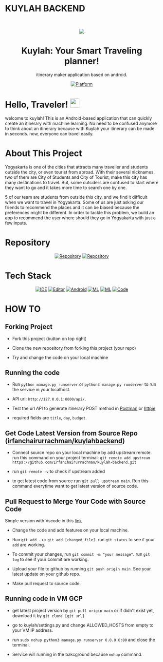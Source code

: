 # KUYLAH BACKEND

<br />
<p align="center">
  <a href="https://github.com/IrfanChairurrachman/kuylah-backend">
    <img src="https://user-images.githubusercontent.com/62320260/121286012-7208cc80-c909-11eb-81b4-a1da0dc0a3f9.png">
  </a>

  <h1 align = "center"> Kuylah: Your Smart Traveling planner! </h1>
  <p align="center">
  itinerary maker application based on android.
  </p>
</p>


<p align="center">
  <a href="https://github.com/gallangsdw/Kuylah-app/releases/tag/1.0.0"><img alt="Platform" src="https://img.shields.io/badge/platform-Android-green.svg"></a>
</p>


# Hello, Traveler! <img src="https://raw.githubusercontent.com/MartinHeinz/MartinHeinz/master/wave.gif" width="30px">
welcome to kuylah! This is an Android-based application that can quickly create an itinerary with machine learning. No need to be confused anymore to think about an itinerary because with Kuylah your itinerary can be made in seconds. now, everyone can travel easily.

# About This Project
Yogyakarta is one of the cities that attracts many traveller and students outside the city, or even tourist from abroad. With their several nicknames, two of them are City of Students and City of Tourist, make this city has many destinations to travel. But, some outsiders are confused to start where they want to go and it takes more time to search one by one. 

5 of our team are students from outside this city, and we find it difficult when we want to travel in Yogyakarta. Some of us are just asking our friends to recommend the places and it can be biased because the preferences might be different.  In order to tackle this problem, we build an app to recommend the user where should they go in Yogyakarta with just a few inputs.

# Repository
<p align="center">
  <a href="https://github.com/gallangsdw/Kuylah-app"><img alt="Repository" src="https://img.shields.io/badge/Repository-Android-green"></a>
  <a href="https://github.com/IrfanChairurrachman/kuylah-backend"><img alt="Repository" src="https://img.shields.io/badge/Repository-Backend-orange"></a>
</p>

# Tech Stack
<p align="center">
  <a href="https://developer.android.com/studio"><img alt="IDE" src="https://img.shields.io/badge/IDE-Android%20Studio-green"></a>
  <a href="https://code.visualstudio.com/"><img alt="Editor" src="https://img.shields.io/badge/Editor-Visual%20Studio%20Code-blue"></a>
  <a href="https://kotlinlang.org/"><img alt="Android" src=https://img.shields.io/badge/Android-Kotlin-blue></a>
  <a href="https://scikit-learn.org/stable/"><img alt="ML" src=https://img.shields.io/badge/Machine%20Learning-Scikit%20Learn-orange></a>
  <a href="https://www.tensorflow.org/"><img alt="ML" src=https://img.shields.io/badge/Machine%20Learning-Tensorflow-orange></a>
  <a href="https://cloud.google.com/"><img alt="Code" src=https://img.shields.io/badge/Cloud-Google%20Cloud%20Platform-red></a>
</p>

# HOW TO

## Forking Project

- Fork this project (button on top right)

- Clone the new repository from forking this project (your repo)

- Try and change the code on your local machine

## Running the code

- Run `python manage.py runserver` or `python3 manage.py runserver` to run the service in your localhost.

- API url: `http://127.0.0.1:8000/api/`.

- Test the url API to generate itinerary POST method in [Postman](https://www.postman.com/) or [httpie](https://httpie.io/)

- required fields are `title`, `day`, `budget`.

## Get Code Latest Version from Source Repo ([irfanchairurrachman/kuylahbackend](https://github.com/IrfanChairurrachman/kuylah-backend))

- Connect source repo on your local machine by add upstream remote. run this command on your project terminal: `git remote add upstream https://github.com/IrfanChairurrachman/kuylah-backend.git`

- run `git remote -v` to check if upstream added

- to get latest code from source run `git pull upstream main`. Run this command everytime want to get latest version of source code.

## Pull Request to Merge Your Code with Source Code

Simple version with Vscode in this [link](https://www.petanikode.com/git-vscode/)

- Change the code and add features on your local machine.

- Run `git add .` or `git add [changed_file]`. run `git status` to see if your `add` are working.

- To commit your changes, run `git commit -m "your message"`. run `git log` to see if your commit are working.

- Upload your file to github by running `git push origin main`. See your latest update on your github repo.

- Make pull request to source code.

## Running code in VM GCP

- get latest project version by `git pull origin main` or if didn't exist yet, download it by `git clone [git url]`

- go to kuylah/settings.py and change ALLOWED_HOSTS from empty to your VM IP address.

- run `sudo nohup python3 manage.py runserver 0.0.0.0:80` and close the terminal.

- Service will running in the bakcground because `nohup` command.
